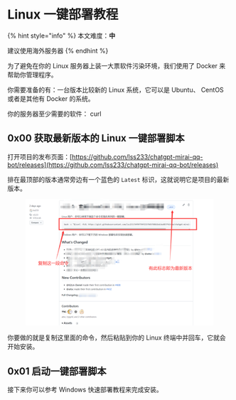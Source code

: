 # Linux 一键部署教程

{% hint style="info" %}
本文难度：**中**

建议使用海外服务器
{% endhint %}

为了避免在你的 Linux 服务器上装一大票软件污染环境，我们使用了 Docker 来帮助你管理程序。

你需要准备的有：一台版本比较新的 Linux 系统，它可以是 Ubuntu、 CentOS 或者是其他有 Docker 的系统。

你的服务器至少需要的软件： curl

## 0x00 获取最新版本的 Linux 一键部署脚本

打开项目的发布页面：[https://github.com/lss233/chatgpt-mirai-qq-bot/releases](https://github.com/lss233/chatgpt-mirai-qq-bot/releases)

排在最顶部的版本通常旁边有一个蓝色的 `Latest` 标识，这就说明它是项目的最新版本。

<figure><img src="../../.gitbook/assets/image (13).png" alt=""><figcaption></figcaption></figure>

你要做的就是复制这里面的命令，然后粘贴到你的 Linux 终端中并回车，它就会开始安装。

## 0x01 启动一键部署脚本

接下来你可以参考 Windows 快速部署教程来完成安装。

